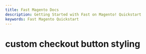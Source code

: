 ```yaml
---
title: Fast Magento Docs
description: Getting Started with Fast on Magento! Quickstart
keywords: Fast Magento Quickstart
---
```


# custom checkout button styling
